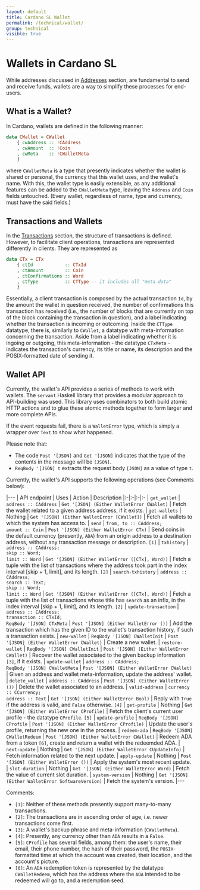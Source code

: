```yaml
---
layout: default
title: Cardano SL Wallet
permalink: /technical/wallet/
group: technical
visible: true
---
```


[//]: # (Reviewed at d0d6c2fedefb642744a24b4b0a6d8d7ad11532f6)

# Wallets in Cardano SL

While addresses discussed in [Addresses](/cardano/addresses/) section, are
fundamental to send and receive funds, wallets are a way to simplify these
processes for end-users.

## What is a Wallet?

In Cardano, wallets are defined in the following manner:

~~~ haskell
data CWallet = CWallet
    { cwAddress :: !CAddress
    , cwAmount  :: !Coin
    , cwMeta    :: !CWalletMeta
    }
~~~

where `CWalletMeta` is a type that presently indicates whether the wallet is
shared or personal, the currency that this wallet uses, and the wallet's name.
With this, the wallet type is easily extensible, as any additional features can
be added to the `CWalletMeta` type, leaving the `Address` and `Coin` fields
untouched. (Every wallet, regardless of name, type and currency, must
have the said fields.)

## Transactions and Wallets

In the [Transactions](/cardano/transactions/) section, the structure of
transactions is defined. However, to facilitate client operations, transactions
are represented differently in clients. They are represented as

~~~ haskell
data CTx = CTx
    { ctId            :: CTxId
    , ctAmount        :: Coin
    , ctConfirmations :: Word
    , ctType          :: CTType -- it includes all "meta data"
    }
~~~

Essentially, a client transaction is composed by the actual transaction `Id`,
by the amount the wallet in question received, the number of confirmations this
transaction has received (i.e., the number of blocks that are currently on top of the
block containing the transaction in question), and a label indicating whether
the transaction is incoming or outcoming. Inside the `CTType` datatype, there
is, similarly to `CWallet`, a datatype with meta-information concerning the
transaction. Aside from a label indicating whether it is ingoing or outgoing,
this meta-information - the datatype `CTxMeta` - indicates the transaction's
currency, its title or name, its description and the POSIX-formatted date of
sending it.

## Wallet API

Currently, the wallet's API provides a series of methods to work
with wallets. The `servant` Haskell library that provides a modular
approach to API-building was used. This library uses combinators to both build atomic HTTP actions and to glue these atomic methods together to form larger and more
complete APIs.

If the event requests fail, there is a `WalletError` type, which
is simply a wrapper over `Text` to show what happened.

Please note that:

* The code `Post '[JSON]` and `Get '[JSON]` indicates that the type of the contents in the message will be `[JSON]`.
* `ReqBody '[JSON] t` extracts the request body `[JSON]` as a value of type `t`.

Currently, the wallet's API supports the following operations (see Comments below):

|---
| API endpoint | Uses | Action | Description
|:-|:-|:-|:-
| `get_wallet` | `address :: CAddress` | `Get '[JSON] (Either WalletError CWallet)` | Fetch the wallet related to a given address address, if it exists.
| `get-wallets` | Nothing | `Get '[JSON] (Either WalletError [CWallet])` | Fetch all wallets to which the system has access to.
| `send` | `from, to :: CAddress;`<br/> `amount :: Coin` | `Post '[JSON] (Either WalletError CTx)` | Send coins in the default currency (presently, `ADA`) from an origin address to a destination address, without any transaction message or description. `[1]`
| `txhistory` | `address :: CAddress;`<br/> `skip :: Word;`<br/> `limit :: Word` | `Get '[JSON] (Either WalletError ([CTx], Word))` | Fetch a tuple with the list of transactions where the address took part in the index interval [skip + 1, limit], and its length. `[2]`
| `search-txhistory` | `address :: CAddress;`<br/> `search :: Text;`<br/> `skip :: Word;`<br/> `limit :: Word` | `Get '[JSON] (Either WalletError ([CTx], Word))` | Fetch a tuple with the list of transactions whose title has `search` as an infix, in the index interval [skip + 1, limit], and its length. `[2]`
| `update-transaction` | `address :: CAddress;`<br/> `transaction :: CTxId;`<br/> `ReqBody '[JSON] CTxMeta` | `Post '[JSON] (Either WalletError ())` | Add the transaction which has the given ID to the wallet's transaction history, if such a transaction exists.
| `new-wallet` | `ReqBody '[JSON] CWalletInit` | `Post '[JSON] (Either WalletError CWallet)` | Create a new wallet.
| `restore-wallet` | `ReqBody '[JSON] CWalletInit` | `Post '[JSON] (Either WalletError CWallet)` | Recover the wallet associated to the given backup information `[3]`, if it exists.
| `update-wallet` | `address :: CAddress;`<br/> `ReqBody '[JSON] CWalletMeta` | `Post '[JSON] (Either WalletError CWallet)` | Given an address and wallet meta-information, update the address' wallet.
| `delete_wallet` | `address :: CAddress` | `Post '[JSON] (Either WalletError ())` | Delete the wallet associated to an address.
| `valid-address` | `currency :: CCurrency;`<br/> `address :: Text` | `Get '[JSON] (Either WalletError Bool)` | Reply with `True` if the address is valid, and `False` otherwise. `[4]`
| `get-profile` | Nothing | `Get '[JSON] (Either WalletError CProfile)` | Fetch the client's current user profile - the datatype `CProfile`. `[5]`
| `update-profile` | `ReqBody '[JSON] CProfile` | `Post '[JSON] (Either WalletError CProfile)` | Update the user's profile, returning the new one in the process.
| `redeem-ada` | `ReqBody '[JSON] CWalletRedeem` | `Post '[JSON] (Either WalletError CWallet)` | Redeem ADA from a token `[6]`, create and return a wallet with the redeemded ADA.
| `next-update` | Nothing | `Get '[JSON] (Either WalletError CUpdateInfo)` | Fetch information related to the next update.
| `apply-update` | Nothing | `Post '[JSON] (Either WalletError ())` | Apply the system's most recent update.
| `slot-duration` | Nothing | `Get '[JSON] (Either WalletError Word)` | Fetch the value of current slot duration.
| `system-version` | Nothing | `Get '[JSON] (Either WalletError SoftwareVersion)` | Fetch the system's version.
|---

Comments:

* `[1]`: Neither of these methods presently support many-to-many transactions.
* `[2]`: The transactions are in ascending order of age, i.e. newer transactions come first.
* `[3]`: A wallet's backup phrase and meta-information (`CWalletMeta`).
* `[4]`: Presently, any currency other than `ADA` results in a `False`.
* `[5]`: `CProfile` has several fields, among them: the user's name, their email, their phone number, the hash of their password, the `POSIX`-formatted time at which the account was created, their location, and the account's picture.
* `[6]`: An `ADA` redemption token is represented by the datatype `CWalletRedeem`, which has the address where the `ADA` intended to be redeemed will go to, and a redemption seed.
